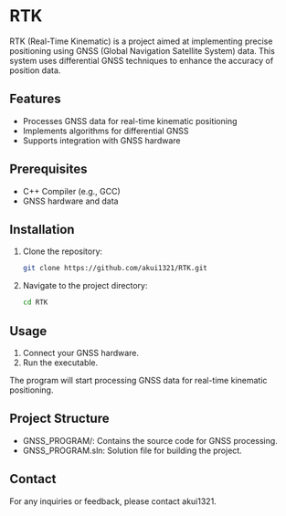 # RTK

RTK (Real-Time Kinematic) is a project aimed at implementing precise positioning using GNSS (Global Navigation Satellite System) data. This system uses differential GNSS techniques to enhance the accuracy of position data.

## Features

- Processes GNSS data for real-time kinematic positioning
- Implements algorithms for differential GNSS
- Supports integration with GNSS hardware

## Prerequisites

- C++ Compiler (e.g., GCC)
- GNSS hardware and data

## Installation

1. Clone the repository:
   ```bash
   git clone https://github.com/akui1321/RTK.git
2. Navigate to the project directory:
   ```bash
   cd RTK

## Usage
1. Connect your GNSS hardware.
2. Run the executable.

The program will start processing GNSS data for real-time kinematic positioning.

## Project Structure
- GNSS_PROGRAM/: Contains the source code for GNSS processing.
- GNSS_PROGRAM.sln: Solution file for building the project.

## Contact
For any inquiries or feedback, please contact akui1321.
